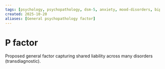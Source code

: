 ```yaml
---
tags: [psychology, psychopathology, dsm-5, anxiety, mood-disorders, bipolar, eating-disorders, personality-disorders, dissociation, schizophrenia, psychotherapy, cbt, medication, ect]
created: 2025-10-20
aliases: [General psychopathology factor]
---
```

# P factor

Proposed general factor capturing shared liability across many disorders (transdiagnostic).
